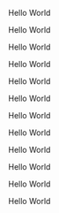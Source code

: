 Hello World

Hello World

Hello World

Hello World

Hello World

Hello World

Hello World

Hello World

Hello World

Hello World

Hello World

Hello World

